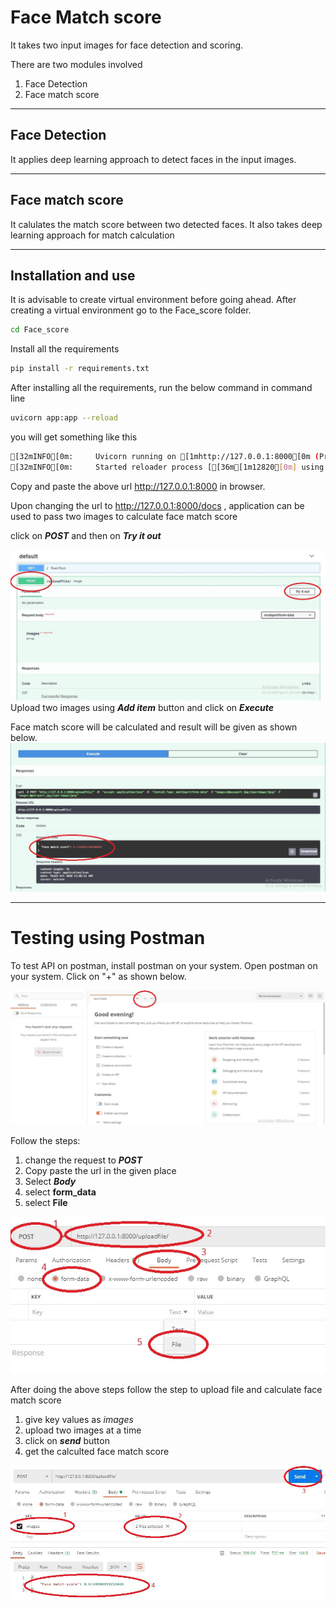# Face Match score
It takes two input images for face detection and scoring.

There are two modules involved
1. Face Detection
1. Face match score

---
## Face Detection
It applies deep learning approach to detect faces in the input images.

___
## Face match score
It calulates the match score between two detected faces. It also takes deep learning approach for match calculation
___
## Installation and use 
It is advisable to create virtual environment before going ahead.
After creating a virtual environment go to the Face_score folder.
```bash
cd Face_score
```
Install all the requirements
```bash
pip install -r requirements.txt
```
After installing all the requirements, run the below command in command line
```bash
uvicorn app:app --reload
```
you will get something like this
```bash
[32mINFO[0m:     Uvicorn running on [1mhttp://127.0.0.1:8000[0m (Press CTRL+C to quit)
[32mINFO[0m:     Started reloader process [[36m[1m12820[0m] using [36m[1mstatreload[0m
```
Copy and paste the above url http://127.0.0.1:8000 in browser.

Upon changing the url to http://127.0.0.1:8000/docs , application can be used to pass two images to calculate face match score

click on ___POST___ and then on ___Try it out___

![image 1](./images/1.jpg)
Upload two images using ___Add item___ button and click on ___Execute___

Face match score will be calculated and result will be given as shown below.
![image 2](./images/2.jpg)
___
# Testing using Postman
To test API on postman, install postman on your system. Open postman on your system. Click on "+" as shown below.

![image 3](./images/3.jpg)

Follow the steps:
1. change the request to ___POST___
1. Copy paste the url in the given place
1. Select ___Body___
1. select __form_data__
1. select __File__

![image 4](./images/4.jpg)

After doing the above steps follow the step to upload file and calculate face match score
1. give key values as *images*
1. upload two images at a time 
1. click on ___send___ button
1. get the calculted face match score

![image 5](./images/5.jpg)
